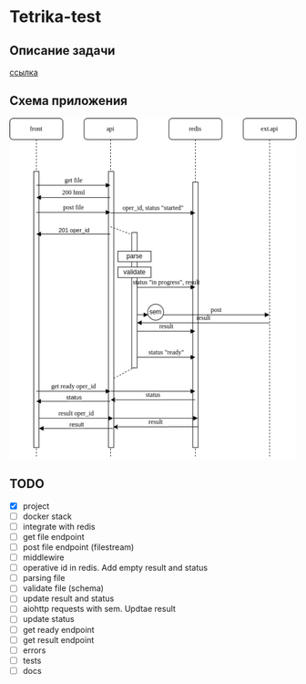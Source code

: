 # Tetrika-test

## Описание задачи

[ссылка](https://gist.github.com/KonstantinKlepikov/9e4a882e7ec5456ee30393546505c55d)

## Схема приложения

![tetrika](tetrika_scheme.png)

## TODO

- [x] project
- [ ] docker stack
- [ ] integrate with redis
- [ ] get file endpoint
- [ ] post file endpoint (filestream)
- [ ] middlewire
- [ ] operative id in redis. Add empty result and status
- [ ] parsing file
- [ ] validate file (schema)
- [ ] update result and status
- [ ] aiohttp requests with sem. Updtae result
- [ ] update status
- [ ] get ready endpoint
- [ ] get result endpoint
- [ ] errors
- [ ] tests
- [ ] docs
